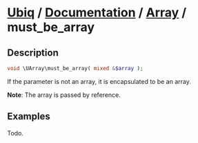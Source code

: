 [Ubiq](https://github.com/Pixel418/Ubiq#readme) / [Documentation](../index.md#readme) / [Array](../index.md#array) / must_be_array
======


Description
-------- 

```php
void \UArray\must_be_array( mixed &$array );
```

If the parameter is not an array, it is encapsulated to be an array.

**Note**: The array is passed by reference.



Examples
--------

Todo.